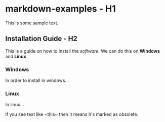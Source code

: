 # markdown-examples - H1

This is some sample text.

## Installation Guide - H2

This is a guide on how to install the _software_. We can do this on **Windows** and **Linux**

### Windows

In order to install in windows...

### Linux

In linux...

If you see text like ~this~ then it means it's marked as obsolete.
